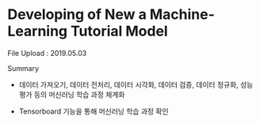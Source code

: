 # Developing of New a Machine-Learning Tutorial Model

File Upload : 2019.05.03

Summary

- 데이터 가져오기, 데이터 전처리, 데이터 시각화, 데이터 검증, 데이터 정규화, 성능 평가 등의 머신러닝 학습 과정 체계화

- Tensorboard 기능을 통해 머신러닝 학습 과정 확인

